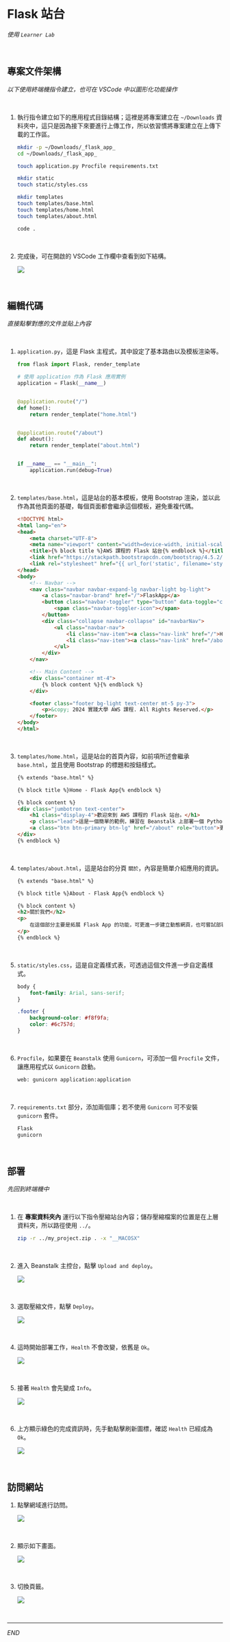 # Flask 站台

_使用 `Learner Lab`_

<br>

## 專案文件架構

_以下使用終端機指令建立，也可在 VSCode 中以圖形化功能操作_

<br>

1. 執行指令建立如下的應用程式目錄結構；這裡是將專案建立在 `~/Downloads` 資料夾中，這只是因為接下來要進行上傳工作，所以依習慣將專案建立在上傳下載的工作區。

    ```bash
    mkdir -p ~/Downloads/_flask_app_
    cd ~/Downloads/_flask_app_

    touch application.py Procfile requirements.txt

    mkdir static
    touch static/styles.css

    mkdir templates
    touch templates/base.html
    touch templates/home.html
    touch templates/about.html

    code .
    ```

<br>

2. 完成後，可在開啟的 VSCode 工作欄中查看到如下結構。

    ![](images/img_24.png)

<br>

## 編輯代碼

_直接點擊對應的文件並貼上內容_

<br>

1. `application.py`，這是 Flask 主程式，其中設定了基本路由以及模板渲染等。

    ```python
    from flask import Flask, render_template

    # 使用 application 作為 Flask 應用實例
    application = Flask(__name__)


    @application.route("/")
    def home():
        return render_template("home.html")


    @application.route("/about")
    def about():
        return render_template("about.html")


    if __name__ == "__main__":
        application.run(debug=True)

    ```

<br>

2. `templates/base.html`，這是站台的基本模板，使用 Bootstrap 渲染，並以此作為其他頁面的基礎，每個頁面都會繼承這個模板，避免重複代碼。

    ```html
    <!DOCTYPE html>
    <html lang="en">
    <head>
        <meta charset="UTF-8">
        <meta name="viewport" content="width=device-width, initial-scale=1.0">
        <title>{% block title %}AWS 課程的 Flask 站台{% endblock %}</title>
        <link href="https://stackpath.bootstrapcdn.com/bootstrap/4.5.2/css/bootstrap.min.css" rel="stylesheet">
        <link rel="stylesheet" href="{{ url_for('static', filename='styles.css') }}">
    </head>
    <body>
        <!-- Navbar -->
        <nav class="navbar navbar-expand-lg navbar-light bg-light">
            <a class="navbar-brand" href="/">FlaskApp</a>
            <button class="navbar-toggler" type="button" data-toggle="collapse" data-target="#navbarNav" aria-controls="navbarNav" aria-expanded="false" aria-label="Toggle navigation">
                <span class="navbar-toggler-icon"></span>
            </button>
            <div class="collapse navbar-collapse" id="navbarNav">
                <ul class="navbar-nav">
                    <li class="nav-item"><a class="nav-link" href="/">Home</a></li>
                    <li class="nav-item"><a class="nav-link" href="/about">About</a></li>
                </ul>
            </div>
        </nav>

        <!-- Main Content -->
        <div class="container mt-4">
            {% block content %}{% endblock %}
        </div>

        <footer class="footer bg-light text-center mt-5 py-3">
            <p>&copy; 2024 實踐大學 AWS 課程. All Rights Reserved.</p>
        </footer>
    </body>
    </html>
    ```

<br>

3. `templates/home.html`，這是站台的首頁內容，如前項所述會繼承 `base.html`，並且使用 Bootstrap 的標題和按鈕樣式。

    ```html
    {% extends "base.html" %}

    {% block title %}Home - Flask App{% endblock %}

    {% block content %}
    <div class="jumbotron text-center">
        <h1 class="display-4">歡迎來到 AWS 課程的 Flask 站台。</h1>
        <p class="lead">這是一個簡單的範例，練習在 Beanstalk 上部署一個 Python Flask 應用，搭配 Bootstrap 進行網頁的優化。</p>
        <a class="btn btn-primary btn-lg" href="/about" role="button">更多資訊</a>
    </div>
    {% endblock %}
    ```

<br>

4. `templates/about.html`，這是站台的分頁 `關於`，內容是簡單介紹應用的資訊。

    ```html
    {% extends "base.html" %}

    {% block title %}About - Flask App{% endblock %}

    {% block content %}
    <h2>關於我們</h2>
    <p>
        在這個部分主要是拓展 Flask App 的功能，可更進一步建立動態網頁，也可嘗試部署  LineBot。
    </p>
    {% endblock %}
    ```

<br>

5. `static/styles.css`，這是自定義樣式表，可透過這個文件進一步自定義樣式。

    ```css
    body {
        font-family: Arial, sans-serif;
    }

    .footer {
        background-color: #f8f9fa;
        color: #6c757d;
    }
    ```

<br>

6. `Procfile`，如果要在 `Beanstalk` 使用 `Gunicorn`，可添加一個 `Procfile` 文件，讓應用程式以 `Gunicorn` 啟動。

    ```bash
    web: gunicorn application:application
    ```

<br>

7. `requirements.txt` 部分，添加兩個庫；若不使用 `Gunicorn` 可不安裝 `gunicorn` 套件。

    ```bash
    Flask
    gunicorn
    ```

<br>

## 部署

_先回到終端機中_

<br>

1. 在 **專案資料夾內** 運行以下指令壓縮站台內容；儲存壓縮檔案的位置是在上層資料夾，所以路徑使用 `../`。

    ```bash
    zip -r ../my_project.zip . -x "__MACOSX"
    ```

<br>

2. 進入 Beanstalk 主控台，點擊 `Upload and deploy`。

    ![](images/img_25.png)

<br>

3. 選取壓縮文件，點擊 `Deploy`。

    ![](images/img_26.png)

<br>

4. 這時開始部署工作，`Health` 不會改變，依舊是 `Ok`。

    ![](images/img_27.png)

<br>

5. 接著 `Health` 會先變成 `Info`。

    ![](images/img_28.png)

<br>

6. 上方顯示綠色的完成資訊時，先手動點擊刷新圖標，確認 `Health` 已經成為 `Ok`。

    ![](images/img_29.png)

<br>

## 訪問網站

1. 點擊網域進行訪問。

    ![](images/img_30.png)

<br>

2. 顯示如下畫面。

    ![](images/img_31.png)

<br>

3. 切換頁籤。

    ![](images/img_32.png)

<br>

___

_END_